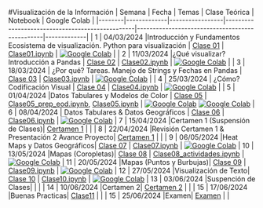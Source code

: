 #Visualización de la Información
| Semana | Fecha       | Temas           | Clase Teórica                                   | Notebook                                       | Google Colab |
|--------|-------------|-----------------|-------------------------------------------------|------------------------------------------------|-------------|
| 1      | 04/03/2024  |Introducción y Fundamentos  Ecosistema de visualización. Python para visualización  | [Clase 01](clases_teoricas/clase01.pdf) | [Clase01.ipynb](clases_practicas/clase01.ipynb) | [![Google Colab](https://img.shields.io/badge/Google_Colab-Yellow?style=for-the-badge&logo=googlecolab)](https://colab.research.google.com/github/daniopitz/visualizacion/blob/main/clases_practicas/clase01.ipynb) |
| 2      | 11/03/2024  |¿Qué visualizar? Introducción a Pandas  | [Clase 02](clases_teoricas/clase02.pdf)                | [Clase02.ipynb](clases_practicas/clase02.ipynb)                | [![Google Colab](https://img.shields.io/badge/Google_Colab-Yellow?style=for-the-badge&logo=googlecolab)](https://colab.research.google.com/github/daniopitz/visualizacion/blob/main/clases_practicas/clase02.ipynb) |
| 3      | 18/03/2024  | ¿Por qué? Tareas. Manejo de Strings y Fechas en Pandas | [Clase 03](clases_teoricas/clase03.pdf)                | [Clase03.ipynb](clases_practicas/clase03.ipynb)                | [![Google Colab](https://img.shields.io/badge/Google_Colab-Yellow?style=for-the-badge&logo=googlecolab)](https://colab.research.google.com/github/daniopitz/visualizacion/blob/main/clases_practicas/clase03.ipynb) |
| 4     | 25/03/2024  | ¿Cómo? Codificación Visual  | [Clase 04](clases_teoricas/clase04.pdf)                | [Clase04.ipynb](clases_practicas/clase04_solucion_control1.ipynb)                | [![Google Colab](https://img.shields.io/badge/Google_Colab-Yellow?style=for-the-badge&logo=googlecolab)](https://colab.research.google.com/github/daniopitz/visualizacion/blob/main/clases_practicas/clase04_solucion_control1.ipynb) |
| 5      | 01/04/2024  |Datos Tabulares y Modelos de Color  | [Clase 05](clases_teoricas/clase05.pdf) | [Clase05\_prep\_eod.ipynb](clases_practicas/clase05_prep_eod.ipynb), [Clase05.ipynb](clases_practicas/clase05.ipynb) | [![Google Colab](https://img.shields.io/badge/Google_Colab-Yellow?style=for-the-badge&logo=googlecolab)](https://colab.research.google.com/github/daniopitz/visualizacion/blob/main/clases_practicas/clase05_prep_eod.ipynb) [![Google Colab](https://img.shields.io/badge/Google_Colab-Yellow?style=for-the-badge&logo=googlecolab)](https://colab.research.google.com/github/daniopitz/visualizacion/blob/main/clases_practicas/clase05.ipynb)
| 6      | 08/04/2024  | Datos Tabulares & Datos Geográficos  | [Clase 06](clases_teoricas/clase06.pdf) | [Clase06.ipynb](clases_practicas/clase06.ipynb) | [![Google Colab](https://img.shields.io/badge/Google_Colab-Yellow?style=for-the-badge&logo=googlecolab)](https://colab.research.google.com/github/daniopitz/visualizacion/blob/main/clases_practicas/clase05.ipynb)
| 7      | 15/04/2024  |Certamen 1 (Suspensión de Clases)| [Certamen 1](admin/certamen1/certamen1.pdf) | | 
| 8      | 22/04/2024  |Revisión Certamen 1  & Presentación 2 Avance Proyecto| [Certamen 1](admin/certamen1/certamen1.pdf) | | 
| 9      | 06/05/2024  |Heat Maps y Datos Geográficos| [Clase 07](clases_teoricas/clase06.pdf) | [Clase07.ipynb](clases_practicas/clase07.ipynb) | [![Google Colab](https://img.shields.io/badge/Google_Colab-Yellow?style=for-the-badge&logo=googlecolab)](https://colab.research.google.com/github/daniopitz/visualizacion/blob/main/clases_practicas/clase07.ipynb)
| 10      | 13/05/2024  |Mapas (Coropletas)| [Clase 08](clases_teoricas/clase06.pdf) | [Clase08_actividades.ipynb](clases_practicas/clase08_actividades.ipynb) | [![Google Colab](https://img.shields.io/badge/Google_Colab-Yellow?style=for-the-badge&logo=googlecolab)](https://colab.research.google.com/github/daniopitz/visualizacion/blob/main/clases_practicas/clase08_actividades.ipynb)
| 11      | 20/05/2024  |Mapas (Puntos y Burbujas)| [Clase 09](clases_teoricas/clase09.pdf) | [Clase09.ipynb](clases_practicas/clase09.ipynb) | [![Google Colab](https://img.shields.io/badge/Google_Colab-Yellow?style=for-the-badge&logo=googlecolab)](https://colab.research.google.com/github/daniopitz/visualizacion/blob/main/clases_practicas/clase09.ipynb)
| 12      | 27/05/2024  |Visualización de Texto| [Clase 10](clases_teoricas/clase10.pdf) | [Clase10.ipynb](clases_practicas/clase10.ipynb) | [![Google Colab](https://img.shields.io/badge/Google_Colab-Yellow?style=for-the-badge&logo=googlecolab)](https://colab.research.google.com/github/daniopitz/visualizacion/blob/main/clases_practicas/clase10.ipynb)
| 13     | 03/06/2024  |Suspención de Clases|  |  | 
| 14     | 10/06/2024  |Certamen 2| [Certamen 2](admin/certamen1/certamen2.pdf) |  | 
| 15     | 17/06/2024  |Buenas Practicas| [Clase11](clases_teoricas/clase11.pdf) |  | 
| 15     | 25/06/2024  |Examen| [Examen](admin/examenes/examen.pdf) |  | 




